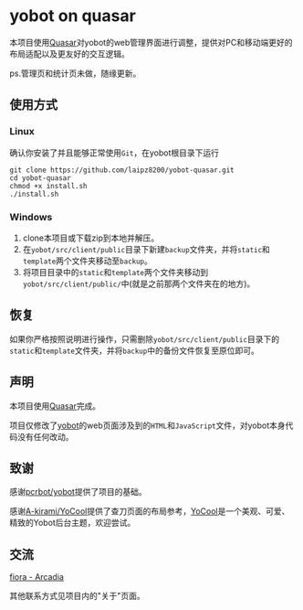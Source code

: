 # yobot on quasar

本项目使用[Quasar](https://quasar.dev/)对yobot的web管理界面进行调整，提供对PC和移动端更好的布局适配以及更友好的交互逻辑。

ps.管理页和统计页未做，随缘更新。

## 使用方式

### Linux

确认你安装了并且能够正常使用`Git`，在yobot根目录下运行
```shell
git clone https://github.com/laipz8200/yobot-quasar.git
cd yobot-quasar
chmod +x install.sh
./install.sh
```

### Windows

1. clone本项目或下载zip到本地并解压。
2. 在`yobot/src/client/public`目录下新建`backup`文件夹，并将`static`和`template`两个文件夹移动至`backup`。
3. 将项目目录中的`static`和`template`两个文件夹移动到`yobot/src/client/public/`中(就是之前那两个文件夹在的地方)。

## 恢复

如果你严格按照说明进行操作，只需删除`yobot/src/client/public`目录下的`static`和`template`文件夹，并将`backup`中的备份文件恢复至原位即可。

## 声明

本项目使用[Quasar](https://quasar.dev/)完成。

项目仅修改了[yobot](https://yobot.win/)的web页面涉及到的`HTML`和`JavaScript`文件，对yobot本身代码没有任何改动。

## 致谢

感谢[pcrbot/yobot](https://github.com/pcrbot/yobot)提供了项目的基础。

感谢[A-kirami/YoCool](https://github.com/A-kirami/YoCool)提供了查刀页面的布局参考，[YoCool](https://github.com/A-kirami/YoCool)是一个美观、可爱、精致的Yobot后台主题，欢迎尝试。

## 交流

[fiora - Arcadia](https://fiora.arcadia.cool/)

其他联系方式见项目内的"关于"页面。
